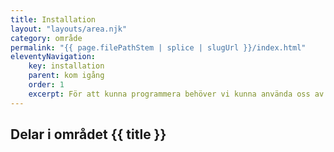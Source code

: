 ```yaml
---
title: Installation
layout: "layouts/area.njk"
category: område
permalink: "{{ page.filePathStem | splice | slugUrl }}/index.html"
eleventyNavigation:
    key: installation
    parent: kom igång
    order: 1
    excerpt: För att kunna programmera behöver vi kunna använda oss av ett antal olika verktyg
---
```

## Delar i området {{ title }}
